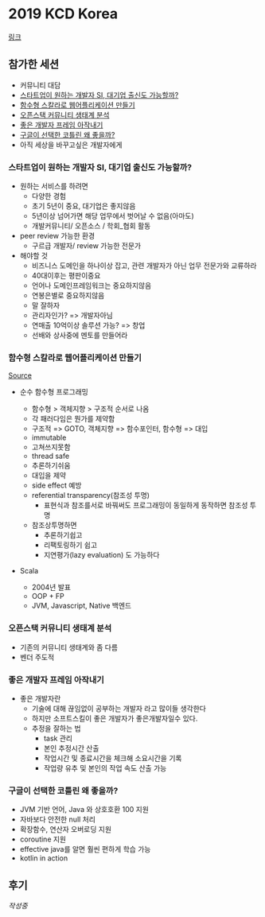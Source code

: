 # 2019 KCD Korea

[링크](https://kcd2019.festa.io/)

## 참가한 세션
* 커뮤니티 대담	
* [스타트업이 원하는 개발자 SI, 대기업 출신도 가능할까?](https://github.com/sehajyang/TIL/blob/master/Seminar/190223-2019-KCD-Korea.md#%EC%8A%A4%ED%83%80%ED%8A%B8%EC%97%85%EC%9D%B4-%EC%9B%90%ED%95%98%EB%8A%94-%EA%B0%9C%EB%B0%9C%EC%9E%90-si-%EB%8C%80%EA%B8%B0%EC%97%85-%EC%B6%9C%EC%8B%A0%EB%8F%84-%EA%B0%80%EB%8A%A5%ED%95%A0%EA%B9%8C)
* [함수형 스칼라로 웹어플리케이션 만들기](https://github.com/sehajyang/TIL/blob/master/Seminar/190223-2019-KCD-Korea.md#%ED%95%A8%EC%88%98%ED%98%95-%EC%8A%A4%EC%B9%BC%EB%9D%BC%EB%A1%9C-%EC%9B%B9%EC%96%B4%ED%94%8C%EB%A6%AC%EC%BC%80%EC%9D%B4%EC%85%98-%EB%A7%8C%EB%93%A4%EA%B8%B0)
* [오픈스택 커뮤니티 생태계 분석](https://github.com/sehajyang/TIL/blob/master/Seminar/190223-2019-KCD-Korea.md#%EC%98%A4%ED%94%88%EC%8A%A4%ED%83%9D-%EC%BB%A4%EB%AE%A4%EB%8B%88%ED%8B%B0-%EC%83%9D%ED%83%9C%EA%B3%84-%EB%B6%84%EC%84%9D)
* [좋은 개발자 프레임 아작내기](https://github.com/sehajyang/TIL/blob/master/Seminar/190223-2019-KCD-Korea.md#%EC%A2%8B%EC%9D%80-%EA%B0%9C%EB%B0%9C%EC%9E%90-%ED%94%84%EB%A0%88%EC%9E%84-%EC%95%84%EC%9E%91%EB%82%B4%EA%B8%B0)
* [구글이 선택한 코틀린 왜 좋을까?](https://github.com/sehajyang/TIL/blob/master/Seminar/190223-2019-KCD-Korea.md#%EA%B5%AC%EA%B8%80%EC%9D%B4-%EC%84%A0%ED%83%9D%ED%95%9C-%EC%BD%94%ED%8B%80%EB%A6%B0-%EC%99%9C-%EC%A2%8B%EC%9D%84%EA%B9%8C)
* 아직 세상을 바꾸고싶은 개발자에게

### 스타트업이 원하는 개발자 SI, 대기업 출신도 가능할까?


* 원하는 서비스를 하려면
	* 다양한 경험
	* 초기 5년이 중요, 대기업은 좋지않음
	* 5년이상 넘어가면 해당 업무에서 벗어날 수 없음(아마도)
	* 개발커뮤니티/ 오픈소스 / 학회_협회 활동
* peer review 가능한 환경
	* 구르급 개발자/ review 가능한 전문가
* 해야할 것
	* 비즈니스 도메인을 하나이상 잡고, 관련 개발자가 아닌 업무 전문가와 교류하라
	* 40대이후는 평판이중요
	* 언어나 도메인프레임워크는 중요하지않음
	* 연봉은별로 중요하지않음
	* 말 잘하자
	* 관리자인가? => 개발자아님
	* 연매출 10억이상 솔루션 가능? => 창업
	* 선배와 상사중에 멘토를 만들어라


### 함수형 스칼라로 웹어플리케이션 만들기
[Source](https://github.com/guersam)
* 순수 함수형 프로그래밍
    * 함수형 > 객체지향 > 구조적 순서로 나옴
    * 각 패러다임은 뭔가를 제약함
    * 구조적 => GOTO, 객체지향 => 함수포인터, 함수형 => 대입
    * immutable
    * 고쳐쓰지못함
    * thread safe
    * 추론하기쉬움
    * 대입을 제약
    * side effect 예방
    * referential transparency(참조성 투명)
        * 표현식과 참조를서로 바꿔써도 프로그래밍이 동일하게 동작하면 참조성 투명
    * 참조상투명하면
        * 추론하기쉽고
        * 리팩토링하기 쉽고
        * 지연평가(lazy evaluation) 도 가능하다

* Scala
    * 2004년 발표
    * OOP + FP
    * JVM, Javascript, Native 백엔드
    
### 오픈스택 커뮤니티 생태계 분석
* 기존의 커뮤니티 생태계와 좀 다름
* 벤더 주도적

### 좋은 개발자 프레임 아작내기
* 좋은 개발자란
    * 기술에 대해 끊임없이 공부하는 개발자 라고 많이들 생각한다
    * 하지만 소프트스킬이 좋은 개발자가 좋은개발자일수 있다.
    * 추정을 잘하는 법
        * task 관리
        * 본인 추정시간 산출
        * 작업시간 및 종료시간을 체크해 소요시간을 기록
        * 작업량 유추 및 본인의 작업 속도 산출 가능
        
### 구글이 선택한 코틀린 왜 좋을까?
* JVM 기반 언어, Java 와 상호호환 100 지원
* 자바보다 안전한 null 처리
* 확장함수, 연산자 오버로딩 지원
* coroutine 지원
* effective java를 알면 훨씬 편하게 학습 가능
* kotlin in action

## 후기
*작성중*
